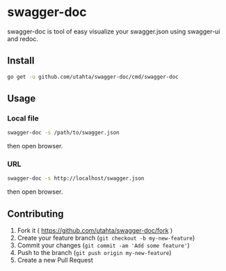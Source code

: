 # swagger-doc

swagger-doc is tool of easy visualize your swagger.json using swagger-ui and redoc.

## Install

```bash
go get -u github.com/utahta/swagger-doc/cmd/swagger-doc
```

## Usage


### Local file

```bash
swagger-doc -s /path/to/swagger.json
```
then open browser.


### URL

```bash
swagger-doc -s http://localhost/swagger.json
```
then open browser.


## Contributing

1. Fork it ( https://github.com/utahta/swagger-doc/fork )
2. Create your feature branch (`git checkout -b my-new-feature`)
3. Commit your changes (`git commit -am 'Add some feature'`)
4. Push to the branch (`git push origin my-new-feature`)
5. Create a new Pull Request
